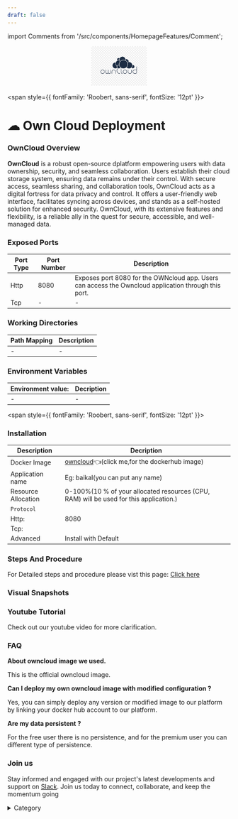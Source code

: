 ```yaml
---
draft: false
---
```

import Comments from '/src/components/HomepageFeatures/Comment';

<p align="center">
  <img src="/img/ty5.jpg" alt="Alt Text" width="25%"/>
</p> 


<span style={{ fontFamily: 'Roobert, sans-serif', fontSize: '12pt' }}>

# ☁ Own Cloud Deployment

### OwnCloud Overview

**OwnCloud** is a robust open-source dplatform empowering users with data ownership, security, and seamless collaboration. Users establish their cloud storage system, ensuring data remains under their control. With secure access, seamless sharing, and collaboration tools, OwnCloud acts as a digital fortress for data privacy and control. It offers a user-friendly web interface, facilitates syncing across devices, and stands as a self-hosted solution for enhanced security. OwnCloud, with its extensive features and flexibility, is a reliable ally in the quest for secure, accessible, and well-managed data.

### Exposed Ports

| Port Type | Port Number | Description |
| --------- | ----------- | ----------- |
| Http      | 8080        | Exposes port 8080 for the OWNcloud app. Users can access the Owncloud application through this port. |
| Tcp       | -           | -             |

### Working Directories

| Path Mapping                         | Description |
| ------------------------------------ | ----------- |
|-       | - |


### Environment Variables

|   **Environment value:**          | Decription                                                                                                               | 
| --------------------- | ------                                                                                                                   | 
|-       |  -                              |




</span>


<span style={{ fontFamily: 'Roobert, sans-serif', fontSize: '12pt' }}>

### Installation



|  Description          | Decription                                                                                                               | 
| --------------------- | ------                                                                                                                   | 
| Docker Image          |  [owncloud](https://hub.docker.com/\_/owncloud)👈(click me,for the dockerhub image)                                   |
| Application name      |  Eg: baikal(you can put any name)                                                                                        | 
| Resource Allocation   |  0-100%(10 % of your allocated resources (CPU, RAM) will be used for this application.)                                  | 
| `Protocol`            |                                                                                                                          | 
|  Http:                | 8080                                                                                                                      |
|  Tcp:                 |                                                                                                                          | 
|    Advanced           |    Install with Default                                                                                                  |


### Steps And Procedure

For Detailed steps and procedure please vist this page: [Click here](https://techscaleinfinite.github.io/introduction/cloud-float/Steps%20and%20procedure)



### Visual Snapshots



### Youtube Tutorial&#x20;

Check out our youtube video for more clarification.



### FAQ

**About owncloud image we used.**

This is the official owncloud image.

**Can I deploy my own owncloud image with modified configuration ?**

Yes, you can simply deploy any version or modified image to our platform by linking your docker hub account to our platform.

**Are my data persistent ?**

For the free user there is no persistence, and for the premium user you can different type of persistence.

### Join us

Stay informed and engaged with our project's latest developments and support on [Slack](https://app.slack.com/client/T04QS32JX6E/C04QKEWE146). Join us today to connect, collaborate, and keep the momentum going

<details>

<summary>Category</summary>

Kubernetes, cloud computing, DevOps, cloud services, hosting platform, container orchestration, cloud infrastructure, cloud deployment, cloud management, cloud technology, cloud solutions, own cloud

</details>
</span>


<Comments />

